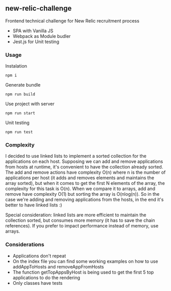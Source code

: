 ## new-relic-challenge
Frontend technical challenge for New Relic recruitment process

- SPA with Vanilla JS
- Webpack as Module budler
- Jest.js for Unit testing

### Usage

Instalation
```
npm i
```

Generate bundle
```
npm run build
```

Use project with server
```
npm run start
```

Unit testing
```
npm run test
```

### Complexity
I decided to use linked lists to implement a sorted collection for the applications on each host. Supposing we can add and remove applications from hosts at runtime, it's convenient to have the collection already sorted. The add and remove actions have complexity O(n) where n is the number of applications per host (it adds and removes elements and maintains the array sorted), but when it comes to get the first N elements of the array, the complexity for this task is O(n). When we compare it to arrays, add and remove have complexity O(1) but sorting the array is O(nlog(n)). So in the case we're adding and removing applications from the hosts, in the end it's better to have linked lists :)

Special consideration: linked lists are more efficient to maintain the collection sorted, but consumes more memory (it has to save the chain references). If you prefer to impact performance instead of memory, use arrays.

### Considerations
* Applications don't repeat
* On the index file you can find some working examples on how to use addAppToHosts and removeAppFromHosts
* The function getTopAppsByHost is being used to get the first 5 top applications to do the rendering
* Only classes have tests
